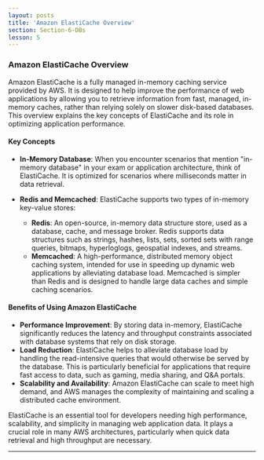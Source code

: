 ```yaml
---
layout: posts
title: 'Amazon ElastiCache Overview'
section: Section-6-DBs
lesson: 5
---
```


### Amazon ElastiCache Overview

Amazon ElastiCache is a fully managed in-memory caching service provided by AWS. It is designed to help improve the performance of web applications by allowing you to retrieve information from fast, managed, in-memory caches, rather than relying solely on slower disk-based databases. This overview explains the key concepts of ElastiCache and its role in optimizing application performance.

<!-- pagebreak -->

#### Key Concepts

- **In-Memory Database**: When you encounter scenarios that mention "in-memory database" in your exam or application architecture, think of ElastiCache. It is optimized for scenarios where milliseconds matter in data retrieval.

- **Redis and Memcached**: ElastiCache supports two types of in-memory key-value stores:
  - **Redis**: An open-source, in-memory data structure store, used as a database, cache, and message broker. Redis supports data structures such as strings, hashes, lists, sets, sorted sets with range queries, bitmaps, hyperloglogs, geospatial indexes, and streams.
  - **Memcached**: A high-performance, distributed memory object caching system, intended for use in speeding up dynamic web applications by alleviating database load. Memcached is simpler than Redis and is designed to handle large data caches and simple caching scenarios.

<!-- pagebreak -->

#### Benefits of Using Amazon ElastiCache

- **Performance Improvement**: By storing data in-memory, ElastiCache significantly reduces the latency and throughput constraints associated with database systems that rely on disk storage.
- **Load Reduction**: ElastiCache helps to alleviate database load by handling the read-intensive queries that would otherwise be served by the database. This is particularly beneficial for applications that require fast access to data, such as gaming, media sharing, and Q&A portals.
- **Scalability and Availability**: Amazon ElastiCache can scale to meet high demand, and AWS manages the complexity of maintaining and scaling a distributed cache environment.

ElastiCache is an essential tool for developers needing high performance, scalability, and simplicity in managing web application data. It plays a crucial role in many AWS architectures, particularly when quick data retrieval and high throughput are necessary.

---
